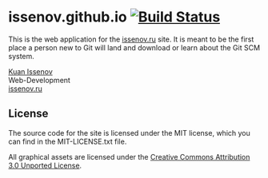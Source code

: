 # issenov.github.io [![Build Status](https://travis-ci.org/IssenovRU/issenov.github.io.svg?branch=master)](https://travis-ci.org/IssenovRU/issenov.github.io)


This is the web application for the [issenov.ru](https://issenov.ru) site.  It is meant to be the
first place a person new to Git will land and download or learn about the
Git SCM system.

[Kuan Issenov](https://vk.com/issenovkz)<br>
Web-Development<br>
[issenov.ru](https://issenov.ru)

## License

The source code for the site is licensed under the MIT license, which you can find in
the MIT-LICENSE.txt file.

All graphical assets are licensed under the
[Creative Commons Attribution 3.0 Unported License](https://creativecommons.org/licenses/by/3.0/).
